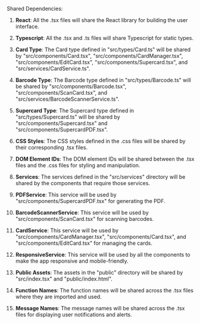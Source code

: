 Shared Dependencies:

1. **React**: All the .tsx files will share the React library for building the user interface.

2. **Typescript**: All the .tsx and .ts files will share Typescript for static types.

3. **Card Type**: The Card type defined in "src/types/Card.ts" will be shared by "src/components/Card.tsx", "src/components/CardManager.tsx", "src/components/EditCard.tsx", "src/components/Supercard.tsx", and "src/services/CardService.ts".

4. **Barcode Type**: The Barcode type defined in "src/types/Barcode.ts" will be shared by "src/components/Barcode.tsx", "src/components/ScanCard.tsx", and "src/services/BarcodeScannerService.ts".

5. **Supercard Type**: The Supercard type defined in "src/types/Supercard.ts" will be shared by "src/components/Supercard.tsx" and "src/components/SupercardPDF.tsx".

6. **CSS Styles**: The CSS styles defined in the .css files will be shared by their corresponding .tsx files.

7. **DOM Element IDs**: The DOM element IDs will be shared between the .tsx files and the .css files for styling and manipulation.

8. **Services**: The services defined in the "src/services" directory will be shared by the components that require those services.

9. **PDFService**: This service will be used by "src/components/SupercardPDF.tsx" for generating the PDF.

10. **BarcodeScannerService**: This service will be used by "src/components/ScanCard.tsx" for scanning barcodes.

11. **CardService**: This service will be used by "src/components/CardManager.tsx", "src/components/Card.tsx", and "src/components/EditCard.tsx" for managing the cards.

12. **ResponsiveService**: This service will be used by all the components to make the app responsive and mobile-friendly.

13. **Public Assets**: The assets in the "public" directory will be shared by "src/index.tsx" and "public/index.html".

14. **Function Names**: The function names will be shared across the .tsx files where they are imported and used.

15. **Message Names**: The message names will be shared across the .tsx files for displaying user notifications and alerts.
